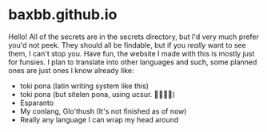 # baxbb.github.io

Hello! All of the secrets are in the secrets directory, but I'd very much prefer you'd not peek.
They should all be findable, but if you *really* want to see them, I can't stop you.
Have fun, the website I made with this is mostly just for funsies.
I plan to translate into other languages and such, some planned ones are just ones I know already like:
 * toki pona (latin writing system like this)
 * toki pona (but sitelen pona, using ucsur. 󱥬󱦖󱥔󱤀)
 * Esparanto
 * My conlang, Glo'thush (It's not finished as of now)
 * Really any language I can wrap my head around
